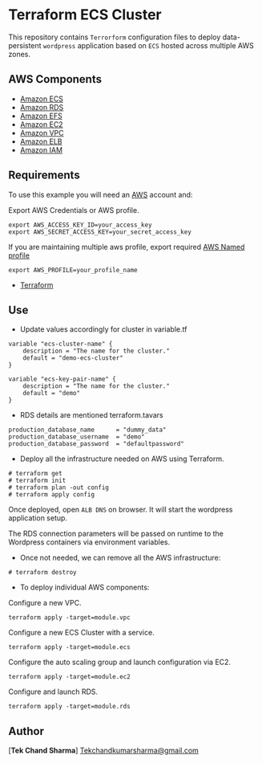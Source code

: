 # Terraform ECS Cluster

This repository contains `Terrorform` configuration files to deploy data-persistent `wordpress` application based on `ECS` hosted across multiple AWS zones.
## AWS Components


* [Amazon ECS](https://aws.amazon.com/ecs/)
* [Amazon RDS](https://aws.amazon.com/rds/)
* [Amazon EFS](https://aws.amazon.com/efs/)
* [Amazon EC2](https://aws.amazon.com/ec2/)
* [Amazon VPC](https://aws.amazon.com/vpc/)
* [Amazon ELB](https://aws.amazon.com/es/elasticloadbalancing/)
* [Amazon IAM](https://aws.amazon.com/iam/)

## Requirements

To use this example you will need an [AWS](https://aws.amazon.com/es/) account and:

Export AWS Credentials or AWS profile.

```
export AWS_ACCESS_KEY_ID=your_access_key
export AWS_SECRET_ACCESS_KEY=your_secret_access_key

```
If you are maintaining multiple aws profile, export required [AWS Named profile](https://docs.aws.amazon.com/cli/latest/userguide/cli-multiple-profiles.html)

```
export AWS_PROFILE=your_profile_name

```

* [Terraform](https://www.terraform.io/downloads.html)



## Use

* Update values accordingly for cluster in variable.tf

```
variable "ecs-cluster-name" {
    description = "The name for the cluster."
    default = "demo-ecs-cluster"
}

variable "ecs-key-pair-name" {
    description = "The name for the cluster."
    default = "demo"
}

```

* RDS details are mentioned terraform.tavars

```
production_database_name      = "dummy_data"
production_database_username  = "demo"
production_database_password  = "defaultpassword"

```

* Deploy all the infrastructure needed on AWS using Terraform.

```
# terraform get
# terraform init
# terraform plan -out config
# terraform apply config

```

 Once deployed, open `ALB DNS` on browser. It will start the wordpress application setup.

The RDS connection parameters will be passed on runtime to the Wordpress containers via environment variables.

* Once not needed, we can remove all the AWS infrastructure:


```
# terraform destroy
```

* To deploy individual AWS components:

Configure a new VPC.

```
terraform apply -target=module.vpc
```

Configure a new ECS Cluster with a service.

```
terraform apply -target=module.ecs
```

Configure the auto scaling group and launch configuration via EC2.

```
terraform apply -target=module.ec2
```

Configure and launch RDS.

```
terraform apply -target=module.rds
```

## Author
[**Tek Chand Sharma**] <Tekchandkumarsharma@gmail.com>
